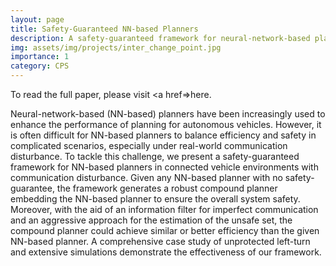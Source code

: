 ```yaml
---
layout: page
title: Safety-Guaranteed NN-based Planners
description: A safety-guaranteed framework for neural-network-based planners in connected vehicles under communication disturbance. The preliminary result will be published in DATE 2023.
img: assets/img/projects/inter_change_point.jpg
importance: 1
category: CPS
---
```


To read the full paper, please visit <a href=>here</a>.

Neural-network-based (NN-based) planners have been increasingly used to enhance the performance of planning for autonomous vehicles. However, it is often difficult for NN-based planners to balance efficiency and safety in complicated scenarios, especially under real-world communication disturbance. To tackle this challenge, we present a safety-guaranteed framework for NN-based planners in connected vehicle environments with communication disturbance. Given any NN-based planner with no safety-guarantee, the framework generates a robust compound planner embedding the NN-based planner to ensure the overall system safety. Moreover, with the aid of an information filter for imperfect communication and an aggressive approach for the estimation of the unsafe set, the compound planner could achieve similar or better efficiency than the given NN-based planner. A comprehensive case study of unprotected left-turn and extensive simulations demonstrate the effectiveness of our framework.
